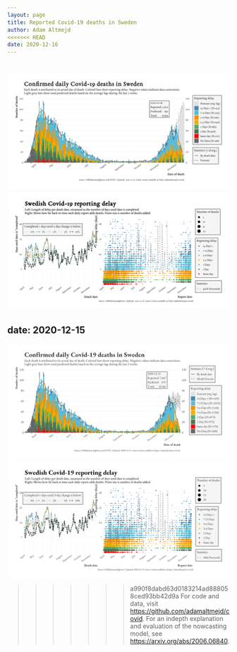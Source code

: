 ```yaml
---
layout: page
title: Reported Covid-19 deaths in Sweden
author: Adam Altmejd
<<<<<<< HEAD
date: 2020-12-16
---
```


![Graph of Swedish Covid-19 deaths with reporting delay.](deaths_lag_sweden_2020-12-16.png "Swedish Covid-19 deaths.")
![Graph of Swedish Covid-19 reporting delay in daily deaths.](lag_trend_sweden_2020-12-16.png "Trend in Swedish Covid-19 mortality reporting delay.")
=======
date: 2020-12-15
---

![Graph of Swedish Covid-19 deaths with reporting delay.](deaths_lag_sweden_2020-12-15.png "Swedish Covid-19 deaths.")
![Graph of Swedish Covid-19 reporting delay in daily deaths.](lag_trend_sweden_2020-12-15.png "Trend in Swedish Covid-19 mortality reporting delay.")
>>>>>>> a990f8dabd63d0183214ad888058ced93bb42d9a
For code and data, visit <https://github.com/adamaltmejd/covid>.
For an indepth explanation and evaluation of the nowcasting model, see <https://arxiv.org/abs/2006.06840>.
